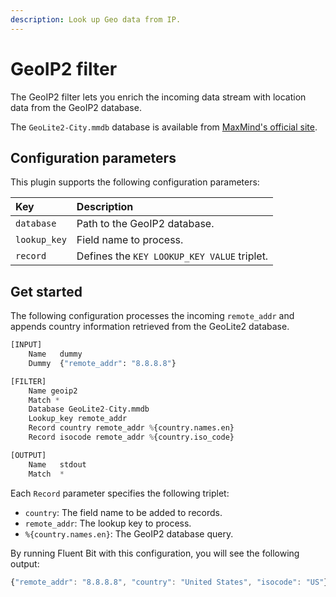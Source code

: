 ```yaml
---
description: Look up Geo data from IP.
---
```


# GeoIP2 filter

The GeoIP2 filter lets you enrich the incoming data stream with location data from the GeoIP2 database.

The `GeoLite2-City.mmdb` database is available from [MaxMind's official site](https://dev.maxmind.com/geoip/geoip2/geolite2/).

## Configuration parameters

This plugin supports the following configuration parameters:

| Key | Description |
| :--- | :--- |
| `database` | Path to the GeoIP2 database. |
| `lookup_key` | Field name to process. |
| `record` | Defines the `KEY LOOKUP_KEY VALUE` triplet. |

## Get started

The following configuration processes the incoming `remote_addr` and appends country information retrieved from the GeoLite2 database.

```python
[INPUT]
    Name   dummy
    Dummy  {"remote_addr": "8.8.8.8"}

[FILTER]
    Name geoip2
    Match *
    Database GeoLite2-City.mmdb
    Lookup_key remote_addr
    Record country remote_addr %{country.names.en}
    Record isocode remote_addr %{country.iso_code}

[OUTPUT]
    Name   stdout
    Match  *
```

Each `Record` parameter specifies the following triplet:

- `country`: The field name to be added to records.
- `remote_addr`: The lookup key to process.
- `%{country.names.en}`: The GeoIP2 database query.

By running Fluent Bit with this configuration, you will see the following output:

```javascript
{"remote_addr": "8.8.8.8", "country": "United States", "isocode": "US"}
```
